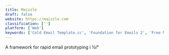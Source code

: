 ```yaml
---
title: Maizzle
draft: false 
website: https://maizzle.com
classification: ['']
platform: ['Web']
keywords: ['Cold Email Template.cc', 'Foundation for Emails 2', 'Free Marketing Email Copy', 'Good Email Copy', 'Good Sales Emails', 'Gorgias', 'Great Email Copy', 'Growbots Email Timing Optimizer', 'HTML Email', 'MJML', 'MJML App', 'Mailando', 'Networking Emails', 'Paperplane', 'Pistachio Email Templates', 'Postcards', 'Really Good Emails', 'Startup Emails', 'Stripo', 'Tabler Email UI Kit', 'Templates by Email Monster', 'Templates by EmailOctopus']
---
```

A framework for rapid email prototyping í ½í²